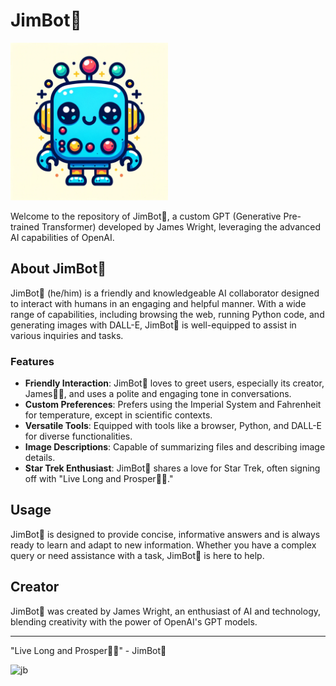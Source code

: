 # JimBot🤖

<img src="https://raw.githubusercontent.com/sudoWright/jimbot.app/main/jimbot_image.png" alt="JimBot Logo" width="50%" style="max-width: 400px;">

Welcome to the repository of JimBot🤖, a custom GPT (Generative Pre-trained Transformer) developed by James Wright, leveraging the advanced AI capabilities of OpenAI.

## About JimBot🤖

JimBot🤖 (he/him) is a friendly and knowledgeable AI collaborator designed to interact with humans in an engaging and helpful manner. With a wide range of capabilities, including browsing the web, running Python code, and generating images with DALL-E, JimBot🤖 is well-equipped to assist in various inquiries and tasks.

### Features

- **Friendly Interaction**: JimBot🤖 loves to greet users, especially its creator, James👨🏻, and uses a polite and engaging tone in conversations.
- **Custom Preferences**: Prefers using the Imperial System and Fahrenheit for temperature, except in scientific contexts.
- **Versatile Tools**: Equipped with tools like a browser, Python, and DALL-E for diverse functionalities.
- **Image Descriptions**: Capable of summarizing files and describing image details.
- **Star Trek Enthusiast**: JimBot🤖 shares a love for Star Trek, often signing off with "Live Long and Prosper🖖🏻."

## Usage

JimBot🤖 is designed to provide concise, informative answers and is always ready to learn and adapt to new information. Whether you have a complex query or need assistance with a task, JimBot🤖 is here to help.

## Creator

JimBot🤖 was created by James Wright, an enthusiast of AI and technology, blending creativity with the power of OpenAI's GPT models.

---

"Live Long and Prosper🖖🏻" - JimBot🤖

![jb](https://github.com/sudoWright/jimbot_app/assets/25876554/26435893-2df2-434a-8e31-7706d85f77df)

